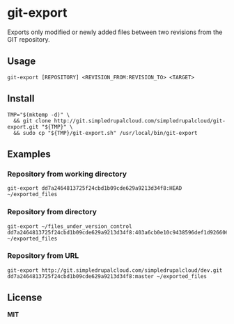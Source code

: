 git-export
==========

Exports only modified or newly added files between two revisions from the GIT repository.

Usage
-----

    git-export [REPOSITORY] <REVISION_FROM:REVISION_TO> <TARGET>

Install
-------

    TMP="$(mktemp -d)" \
      && git clone http://git.simpledrupalcloud.com/simpledrupalcloud/git-export.git "${TMP}" \
      && sudo cp "${TMP}/git-export.sh" /usr/local/bin/git-export

## Examples

### Repository from working directory

    git-export dd7a2464813725f24cbd1b09cde629a9213d34f8:HEAD ~/exported_files

### Repository from directory

    git-export ~/files_under_version_control dd7a2464813725f24cbd1b09cde629a9213d34f8:403a6cb0e10c9438596def1d926606864b147d15 ~/exported_files

### Repository from URL

    git-export http://git.simpledrupalcloud.com/simpledrupalcloud/dev.git dd7a2464813725f24cbd1b09cde629a9213d34f8:master ~/exported_files

## License

**MIT**
